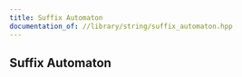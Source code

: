 ```yaml
---
title: Suffix Automaton
documentation_of: //library/string/suffix_automaton.hpp
---
```

## Suffix Automaton